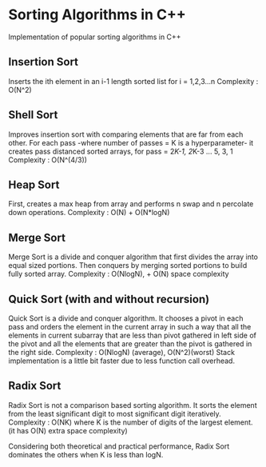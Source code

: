 # Sorting Algorithms in C++
Implementation of popular sorting algorithms in C++

## Insertion Sort
Inserts the ith element in an i-1 length sorted list for i = 1,2,3...n
Complexity : O(N^2)

## Shell Sort
Improves insertion sort with comparing elements that are far from each other. For each pass -where number of passes = K is a hyperparameter- it creates pass distanced sorted arrays, for pass = 2*K-1, 2*K-3 ... 5, 3, 1
Complexity : O(N^(4/3)) 

## Heap Sort
First, creates a max heap from array and performs n swap and n percolate down operations.
Complexity : O(N) + O(N*logN)

## Merge Sort
Merge Sort is a divide and conquer algorithm that first divides the array into equal sized portions. Then conquers by merging sorted portions to build fully sorted array.
Complexity : O(NlogN), + O(N) space complexity

## Quick Sort (with and without recursion)
Quick Sort is a divide and conquer algorithm. It chooses a pivot in each pass and orders the element in the current array in such a way that all the elements in current subarray that are less than pivot gathered in left side of the pivot and all the elements that are greater than the pivot is gathered in the right side.
Complexity : O(NlogN) (average), O(N^2)(worst)
Stack implementation is a little bit faster due to less function call overhead.

## Radix Sort
Radix Sort is not a comparison based sorting algorithm. It sorts the element from the least significant digit to most significant digit iteratively.
Complexity : O(NK) where K is the number of digits of the largest element. (it has O(N) extra space complexity)

Considering both theoretical and practical performance, Radix Sort dominates the others when K is less than logN.
